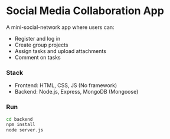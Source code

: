# Social Media Collaboration App

A mini-social-network app where users can:
- Register and log in
- Create group projects
- Assign tasks and upload attachments
- Comment on tasks

### Stack
- Frontend: HTML, CSS, JS (No framework)
- Backend: Node.js, Express, MongoDB (Mongoose)

### Run
```bash
cd backend
npm install
node server.js
